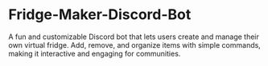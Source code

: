 # Fridge-Maker-Discord-Bot
A fun and customizable Discord bot that lets users create and manage their own virtual fridge. Add, remove, and organize items with simple commands, making it interactive and engaging for communities.
